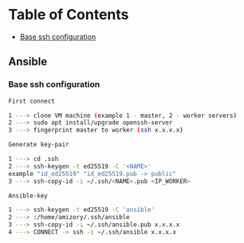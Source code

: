 # Table of Contents

* [Base ssh configuration](#ansible)

## Ansible

### <a id="ansibles">Base ssh configuration</a>

```sh
First connect

1 ---> clone VM machine (example 1 - master, 2 - worker servers)
2 ---> sudo apt install/upgrade openssh-server
3 ---> fingerprint master to worker (ssh x.x.x.x)

Generate key-pair

1 ---> cd .ssh
2 ---> ssh-keygen -t ed25519 -C '<NAME>'
example "id_ed25519" "id_ed25519.pub -> public"
3 ---> ssh-copy-id -i ~/.ssh/<NAME>.pub <IP_WORKER>

Ansible-key

1 ---> ssh-keygen -t ed25519 -C 'ansible'
2 ---> :/home/amizory/.ssh/ansible
3 ---> ssh-copy-id -i ~/.ssh/ansible.pub x.x.x.x
4 ---> CONNECT -> ssh -i ~/.ssh/ansible x.x.x.x
```
